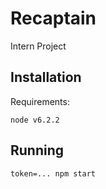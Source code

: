 # Recaptain
Intern Project

## Installation

Requirements:
```
node v6.2.2
```

## Running
`token=... npm start`
